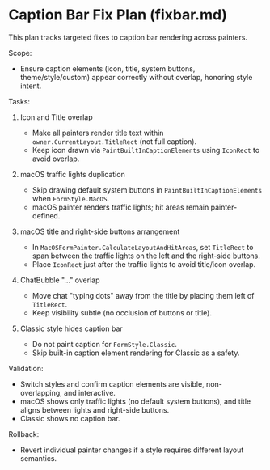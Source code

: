 # Caption Bar Fix Plan (fixbar.md)

This plan tracks targeted fixes to caption bar rendering across painters.

Scope:
- Ensure caption elements (icon, title, system buttons, theme/style/custom) appear correctly without overlap, honoring style intent.

Tasks:
1) Icon and Title overlap
   - Make all painters render title text within `owner.CurrentLayout.TitleRect` (not full caption).
   - Keep icon drawn via `PaintBuiltInCaptionElements` using `IconRect` to avoid overlap.

2) macOS traffic lights duplication
   - Skip drawing default system buttons in `PaintBuiltInCaptionElements` when `FormStyle.MacOS`.
   - macOS painter renders traffic lights; hit areas remain painter-defined.

3) macOS title and right-side buttons arrangement
   - In `MacOSFormPainter.CalculateLayoutAndHitAreas`, set `TitleRect` to span between the traffic lights on the left and the right-side buttons.
   - Place `IconRect` just after the traffic lights to avoid title/icon overlap.

4) ChatBubble "..." overlap
   - Move chat "typing dots" away from the title by placing them left of `TitleRect`.
   - Keep visibility subtle (no occlusion of buttons or title).

5) Classic style hides caption bar
   - Do not paint caption for `FormStyle.Classic`.
   - Skip built-in caption element rendering for Classic as a safety.

Validation:
- Switch styles and confirm caption elements are visible, non-overlapping, and interactive.
- macOS shows only traffic lights (no default system buttons), and title aligns between lights and right-side buttons.
- Classic shows no caption bar.

Rollback:
- Revert individual painter changes if a style requires different layout semantics.
